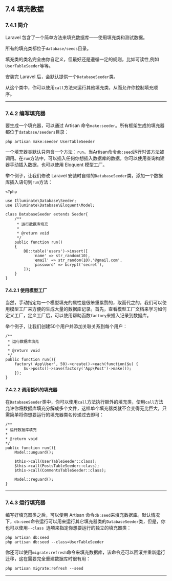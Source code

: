 ## 7.4 填充数据

### 7.4.1 简介

Laravel 包含了一个简单方法来填充数据库——使用填充类和测试数据。

所有的填充类都位于`database/seeds`目录。

填充类的类名完全由你自定义，但最好还是遵循一定的规则，比如可读性,例如`UserTableSeeder`等等。

安装完 Laravel 后，会默认提供一个`DatabaseSeeder`类。

从这个类中，你可以使用`call`方法来运行其他填充类，从而允许你控制填充顺序。

-----

### 7.4.2 编写填充器

要生成一个填充器，可以通过 Artisan 命令`make:seeder`。所有框架生成的填充器都位于`database/seeders`目录：

	php artisan make:seeder UserTableSeeder

一个填充器类默认只包含一个方法：`run`。当Artisan命令`db:seed`运行时该方法被调用。在`run`方法中，可以插入任何你想插入数据库的数据，你可以使用查询构建器手动插入数据，也可以使用 Eloquent 模型工厂。

举个例子，让我们修改 Laravel 安装时自带的`DatabaseSeeder`类，添加一个数据库插入语句到`run`方法：

```
<?php

use Illuminate\Database\Seeder;
use Illuminate\Database\Eloquent\Model;

class DatabaseSeeder extends Seeder{
    /**
     * 运行数据库填充
     *
     * @return void
     */
    public function run()
    {
        DB::table('users')->insert([
            'name' => str_random(10),
            'email' => str_random(10).'@gmail.com',
            'password' => bcrypt('secret'),
        ]);
    }
}
```

#### 7.4.2.1 使用模型工厂

当然，手动指定每一个模型填充的属性是很笨重累赘的，取而代之的，我们可以使用模型工厂来方便的生成大量的数据库记录。首先，查看模型工厂文档来学习如何定义工厂，定义工厂后，可以使用帮助函数`factory`来插入记录到数据库。

举个例子，让我们创建50个用户并添加关联关系到每个用户：

```
/**
 * 运行数据库填充
 *
 * @return void
 */
public function run(){
    factory('App\User', 50)->create()->each(function($u) {
        $u->posts()->save(factory('App\Post')->make());
    });
}
```

#### 7.4.2.2 调用额外的填充器

在`DatabaseSeeder`类中，你可以使用`call`方法执行额外的填充类，使用`call`方法允许你将数据库填充分解成多个文件，这样单个填充器类就不会变得无比巨大，只需简单将你想要运行的填充器类名传递过去即可：

```
/**
* 运行数据库填充
*
* @return void
*/
public function run(){
    Model::unguard();

    $this->call(UserTableSeeder::class);
    $this->call(PostsTableSeeder::class);
    $this->call(CommentsTableSeeder::class);

    Model::reguard();
}
```
----

### 7.4.3 运行填充器

编写好填充器类之后，可以使用 Artisan 命令`db:seed`来填充数据库。默认情况下，`db:seed`命令运行可以用来运行其它填充器类的`DatabaseSeeder`类，但是，你也可以使用`--class `选项来指定你想要运行的独立的填充器类：

```
php artisan db:seed
php artisan db:seed --class=UserTableSeeder
```
你还可以使用`migrate:refresh`命令来填充数据库，该命令还可以回滚并重新运行迁移，这在需要完全重建数据库时很有用：

	php artisan migrate:refresh --seed

-----
